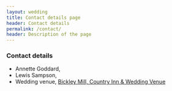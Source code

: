 ```yaml
---
layout: wedding
title: Contact details page
header: Contact details
permalink: /contact/
header: Description of the page
---
```


### Contact details
- Annette Goddard, 
- Lewis Sampson, 
- Wedding venue, <a href="https://www.bickleymill.co.uk/"> Bickley Mill, Country Inn & Wedding Venue</a>

